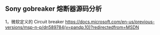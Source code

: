 

## Sony gobreaker 熔断器源码分析

1，微软定义的 Circuit breaker
https://docs.microsoft.com/en-us/previous-versions/msp-n-p/dn589784(v=pandp.10)?redirectedfrom=MSDN

